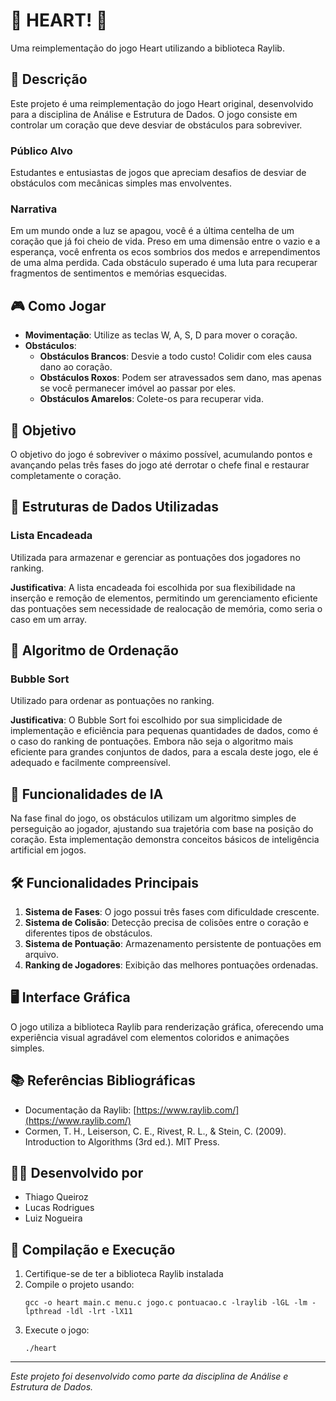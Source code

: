 # 💜 HEART! 💜

Uma reimplementação do jogo Heart utilizando a biblioteca Raylib.

## 📝 Descrição

Este projeto é uma reimplementação do jogo Heart original, desenvolvido para a disciplina de Análise e Estrutura de Dados. O jogo consiste em controlar um coração que deve desviar de obstáculos para sobreviver.

### Público Alvo
Estudantes e entusiastas de jogos que apreciam desafios de desviar de obstáculos com mecânicas simples mas envolventes.

### Narrativa
Em um mundo onde a luz se apagou, você é a última centelha de um coração que já foi cheio de vida. Preso em uma dimensão entre o vazio e a esperança, você enfrenta os ecos sombrios dos medos e arrependimentos de uma alma perdida. Cada obstáculo superado é uma luta para recuperar fragmentos de sentimentos e memórias esquecidas.

## 🎮 Como Jogar

- **Movimentação**: Utilize as teclas W, A, S, D para mover o coração.
- **Obstáculos**:
  - **Obstáculos Brancos**: Desvie a todo custo! Colidir com eles causa dano ao coração.
  - **Obstáculos Roxos**: Podem ser atravessados sem dano, mas apenas se você permanecer imóvel ao passar por eles.
  - **Obstáculos Amarelos**: Colete-os para recuperar vida.

## 🎯 Objetivo

O objetivo do jogo é sobreviver o máximo possível, acumulando pontos e avançando pelas três fases do jogo até derrotar o chefe final e restaurar completamente o coração.

## 🧠 Estruturas de Dados Utilizadas

### Lista Encadeada
Utilizada para armazenar e gerenciar as pontuações dos jogadores no ranking.

**Justificativa**: A lista encadeada foi escolhida por sua flexibilidade na inserção e remoção de elementos, permitindo um gerenciamento eficiente das pontuações sem necessidade de realocação de memória, como seria o caso em um array.

## 🔄 Algoritmo de Ordenação

### Bubble Sort
Utilizado para ordenar as pontuações no ranking.

**Justificativa**: O Bubble Sort foi escolhido por sua simplicidade de implementação e eficiência para pequenas quantidades de dados, como é o caso do ranking de pontuações. Embora não seja o algoritmo mais eficiente para grandes conjuntos de dados, para a escala deste jogo, ele é adequado e facilmente compreensível.

## 🤖 Funcionalidades de IA

Na fase final do jogo, os obstáculos utilizam um algoritmo simples de perseguição ao jogador, ajustando sua trajetória com base na posição do coração. Esta implementação demonstra conceitos básicos de inteligência artificial em jogos.

## 🛠️ Funcionalidades Principais

1. **Sistema de Fases**: O jogo possui três fases com dificuldade crescente.
2. **Sistema de Colisão**: Detecção precisa de colisões entre o coração e diferentes tipos de obstáculos.
3. **Sistema de Pontuação**: Armazenamento persistente de pontuações em arquivo.
4. **Ranking de Jogadores**: Exibição das melhores pontuações ordenadas.

## 🖥️ Interface Gráfica

O jogo utiliza a biblioteca Raylib para renderização gráfica, oferecendo uma experiência visual agradável com elementos coloridos e animações simples.

## 📚 Referências Bibliográficas

- Documentação da Raylib: [https://www.raylib.com/](https://www.raylib.com/)
- Cormen, T. H., Leiserson, C. E., Rivest, R. L., & Stein, C. (2009). Introduction to Algorithms (3rd ed.). MIT Press.

## 👨‍💻 Desenvolvido por

- Thiago Queiroz
- Lucas Rodrigues
- Luiz Nogueira

## 🔧 Compilação e Execução

1. Certifique-se de ter a biblioteca Raylib instalada
2. Compile o projeto usando:
   ```
   gcc -o heart main.c menu.c jogo.c pontuacao.c -lraylib -lGL -lm -lpthread -ldl -lrt -lX11
   ```
3. Execute o jogo:
   ```
   ./heart
   ```

---

*Este projeto foi desenvolvido como parte da disciplina de Análise e Estrutura de Dados.*